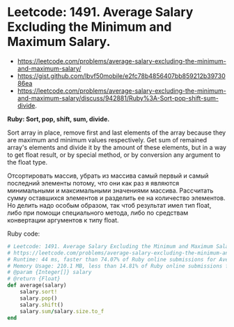 # Leetcode: 1491. Average Salary Excluding the Minimum and Maximum Salary.

- https://leetcode.com/problems/average-salary-excluding-the-minimum-and-maximum-salary/
- https://gist.github.com/lbvf50mobile/e2fc78b4856407bb859212b3973086ea
- https://leetcode.com/problems/average-salary-excluding-the-minimum-and-maximum-salary/discuss/942881/Ruby%3A-Sort-pop-shift-sum-divide.

**Ruby: Sort, pop, shift, sum, divide.**

Sort array in place, remove first and last elements of the array because they are maximum and minimum values respectively. Get sum of remained array's elements and divide it by the amount of these elements, but in a way to get float result, or by special method, or by conversion any argument to the float type.

Отсортировать массив, убрать из массива самый первый и самый последний элементы потому, что они как раз я являются минимальными и максимальными значениями массива. Рассчитать сумму оставшихся элементов и разделить ее на количество элементов. Но делить надо особым образом, так чтоб результат имел тип float, либо при помощи специального метода, либо по средствам конвертации аргументов к типу float.


Ruby code:
```Ruby
# Leetcode: 1491. Average Salary Excluding the Minimum and Maximum Salary.
# https://leetcode.com/problems/average-salary-excluding-the-minimum-and-maximum-salary/
# Runtime: 44 ms, faster than 74.07% of Ruby online submissions for Average Salary Excluding the Minimum and Maximum Salary.
# Memory Usage: 210.1 MB, less than 14.81% of Ruby online submissions for Average Salary Excluding the Minimum and Maximum Salary.
# @param {Integer[]} salary
# @return {Float}
def average(salary)
    salary.sort!
    salary.pop()
    salary.shift()
    salary.sum/salary.size.to_f
end
```